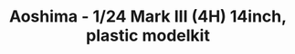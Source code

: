 ---
layout: product
title: "Aoshima - 1/24 Mark III (4H) 14inch, plastic modelkit"
price: "TBA" 
desc: "N/A"
img_path: "/assets/img/AO53898.webp"
brand: "N/A"
available: false
special_offer: false
new: false
soon: false
cat: "010000"
subcat: "013700"
subsubcat: "0N/A"
sifra: "AO53898"
popular: false
spec: false
---